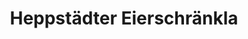 ---
title: "Heppstädter Eierschränkla"
url: /adelsdorf/heppstaedter-eierschraenkla/
shop: Hofladen
---